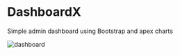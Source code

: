 # DashboardX

Simple admin dashboard using Bootstrap and apex charts

![dashboard](https://user-images.githubusercontent.com/40523329/147318687-1b34b48c-dc3c-4964-bdc1-bfd9411934f6.png)